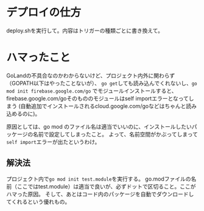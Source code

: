 # デプロイの仕方
deploy.shを実行して。内容はトリガーの種類ごとに書き換えて。

# ハマったこと
GoLandの不具合なのかわからないけど、プロジェクト内外に関わらず（GOPATH以下はやったことないが）、
`go get`しても読み込んでくれないし、`go mod init firebase.google.com/go` でモジュールインストールすると、
firebase.google.com/goそのもののモジュールはself importエラーとなってしまう
(自動追加でインストールされるcloud.google.com/goなどはちゃんと読み込めるのに)。

原因としては、go mod のファイル名は適当でいいのに、インストールしたいパッケージの名前で設定してしまったこと。
よって、名前空間がかぶってしまって`self import`エラーが出たというわけ。

## 解決法
プロジェクト内で`go mod init test.module`を実行する。
go.modファイルの名前（ここではtest.module）は適当で良いが、必ずドットで区切ること。ここがハマった原因。
そして、あとはコード内のパッケージを自動でダウンロードしてくれるという優れもの。
